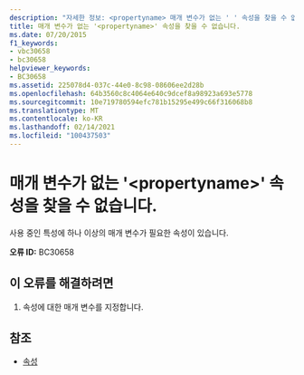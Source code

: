 ```yaml
---
description: "자세한 정보: <propertyname> 매개 변수가 없는 ' ' 속성을 찾을 수 없음"
title: 매개 변수가 없는 '<propertyname>' 속성을 찾을 수 없습니다.
ms.date: 07/20/2015
f1_keywords:
- vbc30658
- bc30658
helpviewer_keywords:
- BC30658
ms.assetid: 225078d4-037c-44e0-8c98-08606ee2d28b
ms.openlocfilehash: 64b3560c8c4064e640c9dcef8a98923a693e5778
ms.sourcegitcommit: 10e719780594efc781b15295e499c66f316068b8
ms.translationtype: MT
ms.contentlocale: ko-KR
ms.lasthandoff: 02/14/2021
ms.locfileid: "100437503"
---
```

# <a name="property-propertyname-with-no-parameters-cannot-be-found"></a>매개 변수가 없는 '\<propertyname>' 속성을 찾을 수 없습니다.

사용 중인 특성에 하나 이상의 매개 변수가 필요한 속성이 있습니다.  
  
 **오류 ID:** BC30658  
  
## <a name="to-correct-this-error"></a>이 오류를 해결하려면  
  
1. 속성에 대한 매개 변수를 지정합니다.  
  
## <a name="see-also"></a>참조

- [속성](../language-reference/properties.md)
